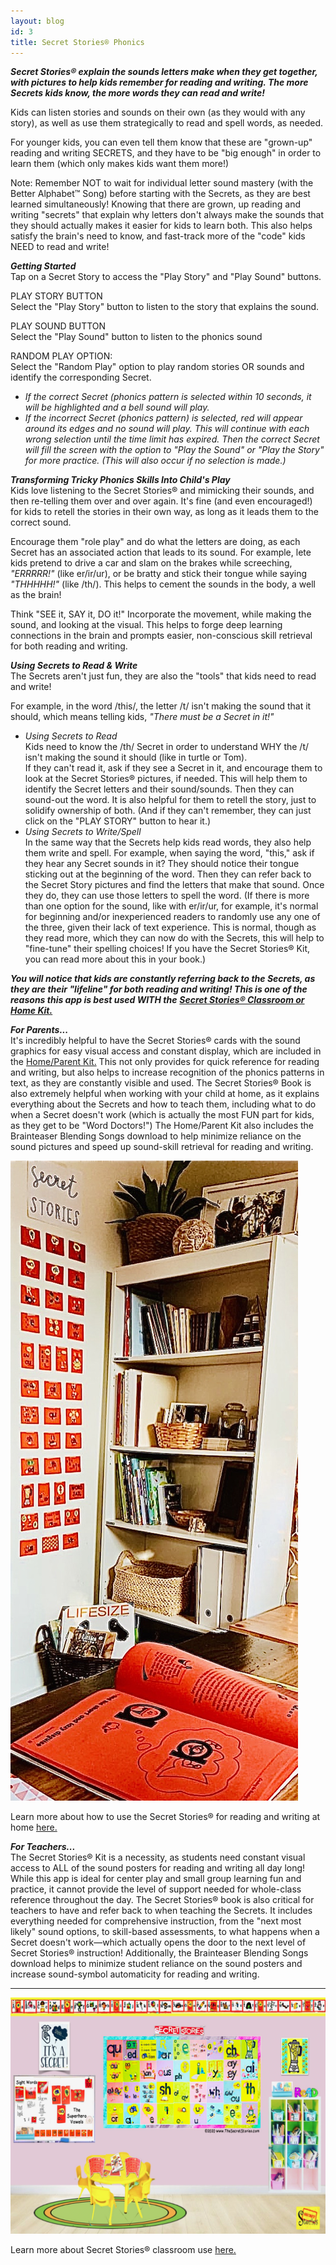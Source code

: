 ```yaml
---
layout: blog
id: 3
title: Secret Stories® Phonics
---
```

***Secret Stories® explain the sounds letters make when they get together, with pictures to help kids remember for reading and writing. The more Secrets kids know, the more words they can read and write!***  

Kids can listen stories and sounds on their own (as they would with any story), as well as use them strategically to read and spell words, as needed.

For younger kids, you can even tell them know that these are "grown-up" reading and writing SECRETS, and they have to be "big enough" in order to learn them (which only makes kids want them more!)

Note: Remember NOT to wait for individual letter sound mastery (with the Better Alphabet™ Song) before starting with the Secrets, as they are best learned simultaneously! Knowing that there are grown, up reading and writing "secrets" that explain why letters don't always make the sounds that they should actually makes it easier for kids to learn both. This also helps satisfy the brain's need to know, and fast-track more of the "code" kids NEED to read and write!

***Getting Started***\
Tap on a Secret Story to access the "Play Story" and "Play Sound" buttons.

PLAY STORY BUTTON\
Select the "Play Story" button to listen to the story that explains the sound.  

PLAY SOUND BUTTON\
Select the "Play Sound" button to listen to the phonics sound 

RANDOM PLAY OPTION:\
Select the "Random Play" option to play random stories OR sounds and identify the corresponding Secret. 

* *If the correct Secret (phonics pattern is selected within 10 seconds, it will be highlighted and a bell sound will play.* 
* *If the incorrect Secret (phonics pattern) is selected, red will appear around its edges and no sound will play. This will continue with each wrong selection until the time limit has expired. Then the correct Secret will fill the screen with the option to "Play the Sound" or "Play the Story" for more practice. (This will also occur if no selection is made.)*

***Transforming Tricky Phonics Skills Into Child's Play***\
Kids love listening to the Secret Stories® and mimicking their sounds, and then re-telling them over and over again. It's fine (and even encouraged!) for kids to retell the stories in their own way, as  long as it leads them to the correct sound. 

Encourage them "role play" and do what the letters are doing, as each Secret has an associated action that leads to its sound. For example, lete kids pretend to drive a car and slam on the brakes while screeching, *"ERRRRR!"* (like er/ir/ur), or be bratty and stick their tongue while saying *"THHHHH!"* (like /th/). This helps to cement the sounds in the body, a well as the brain! 

Think "SEE it, SAY it, DO it!" Incorporate the movement, while making the sound, and looking at the visual. This helps to forge deep learning connections in the brain and prompts easier, non-conscious skill retrieval for both reading and writing.

***Using Secrets to Read & Write*** \
The Secrets aren't just fun, they are also the "tools" that kids need to read and write!

For example, in the word /this/, the letter /t/ isn't making the sound that it should, which means telling kids, *"There must be a Secret in it!"*

* *Using Secrets to Read*\
  Kids need to know the /th/ Secret in order to understand WHY the /t/ isn't making the sound it should (like in turtle or Tom). \
  If they can't read it, ask if they see a Secret in it, and encourage them to look at the Secret Stories® pictures, if needed. This will help them to identify the Secret letters and their sound/sounds. Then they can sound-out the word. It is also helpful for them to retell the story, just to solidify ownership of both. (And if they can't remember, they can just click on the "PLAY STORY" button to hear it.)
* *Using Secrets to Write/Spell*\
  In the same way that the Secrets help kids read words, they also help them write and spell. For example, when saying the word, "this," ask if they hear any Secret sounds in it? They should notice their tongue sticking out at the beginning of the word. Then they can refer back to the Secret Story pictures and find the letters that make that sound. Once they do, they can use those letters to spell the word. (If there is more than one option for the sound, like with er/ir/ur, for example, it's  normal for beginning and/or inexperienced readers to randomly use any one of the three, given their lack of text experience. This is normal, though as they read more, which they can now do with the Secrets, this will help to "fine-tune" their spelling choices! If you have the Secret Stories® Kit, you can read more about this in your book.)

***You will notice that kids are constantly referring back to the Secrets, as they are their "lifeline" for both reading and writing! This is one of the reasons this app is best used WITH the*** [](https://www.thesecretstories.com/buy/)***[Secret Stories® Classroom or Home Kit.](https://www.thesecretstories.com/buy/)***

***For Parents...***\
It's incredibly helpful to have the Secret Stories® cards with the sound graphics for easy visual access and constant display, which are included in the [Home/Parent Kit.](https://www.thesecretstories.com/product/parent-resource-homeschool-kit/) This not only provides for quick reference for reading and writing, but also helps to increase recognition of the phonics patterns in text, as they are constantly visible and used. The Secret Stories® Book is also extremely helpful when working with your child at home, as it explains everything about the Secrets and how to teach them, including what to do when a Secret doesn't work (which is actually the most FUN part for kids, as they get to be "Word Doctors!") The Home/Parent Kit also includes the Brainteaser Blending Songs download to help minimize reliance on the sound pictures and speed up sound-skill retrieval for reading and writing. 

![Homeschool Phonics Program for Reading](/uploads/homeschool-phonics-program-for-reading.jpg "Homeschool Phonics Secret Stories pic")

Learn more about how to use the Secret Stories® for reading and writing at home [here.](https://www.thesecretstories.com/who-needs-it/parents-homeschoolers/) 

***For Teachers...***\
The Secret Stories® Kit is a necessity, as students need constant visual access to ALL of the sound posters for reading and writing all day long! While this app is ideal for center play and small group learning fun and practice, it cannot provide the level of support needed for whole-class reference throughout the day. The Secret Stories® book is also critical for teachers to have and refer back to when teaching the Secrets. It includes everything needed for comprehensive instruction, from the "next most likely" sound options, to skill-based assessments, to what happens when a Secret doesn't work—which actually opens the door to the next level of Secret Stories® instruction! Additionally, the Brainteaser Blending Songs download helps to minimize student reliance on the sound posters and increase sound-symbol automaticity for reading and writing.   

- - -

![Secret Stories® Classroom Kit - Decorative Squares](/uploads/secret-stories-classroom-pic.jpeg "Secret Stories® Classroom Kit - Decorative Squares")

Learn more about Secret Stories® classroom use [here.](https://www.thesecretstories.com/who-needs-it/teachers/)